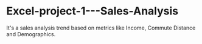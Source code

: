 # Excel-project-1---Sales-Analysis
It's a sales analysis trend based on metrics like Income, Commute Distance and Demographics.
